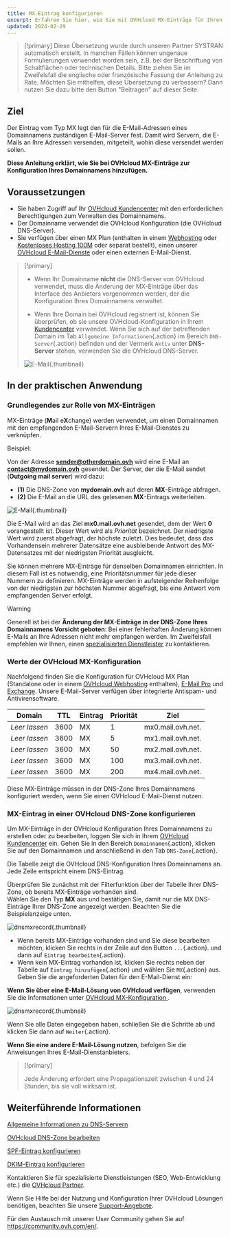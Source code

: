 ```yaml
---
title: MX-Eintrag konfigurieren
excerpt: Erfahren Sie hier, wie Sie mit OVHcloud MX-Einträge für Ihren Domainnamen konfigurieren 
updated: 2024-02-29
---
```


> [!primary]
> Diese Übersetzung wurde durch unseren Partner SYSTRAN automatisch erstellt. In manchen Fällen können ungenaue Formulierungen verwendet worden sein, z.B. bei der Beschriftung von Schaltflächen oder technischen Details. Bitte ziehen Sie im Zweifelsfall die englische oder französische Fassung der Anleitung zu Rate. Möchten Sie mithelfen, diese Übersetzung zu verbessern? Dann nutzen Sie dazu bitte den Button "Beitragen" auf dieser Seite.
>

## Ziel

Der Eintrag vom Typ MX legt den für die E-Mail-Adressen eines Domainnamens zuständigen E-Mail-Server fest. Damit wird Servern, die E-Mails an Ihre Adressen versenden, mitgeteilt, wohin diese versendet werden sollen. 

**Diese Anleitung erklärt, wie Sie bei OVHcloud MX-Einträge zur Konfiguration Ihres Domainnamens hinzufügen.**

## Voraussetzungen

- Sie haben Zugriff auf Ihr [OVHcloud Kundencenter](https://www.ovh.com/auth/?action=gotomanager&from=https://www.ovh.de/&ovhSubsidiary=de) mit den erforderlichen Berechtigungen zum Verwalten des Domainnamens.
- Der Domainname verwendet die OVHcloud Konfiguration (die OVHcloud DNS-Server).
- Sie verfügen über einen MX Plan (enthalten in einem [Webhosting](https://www.ovhcloud.com/de/web-hosting/) oder [Kostenloses Hosting 100M](https://www.ovhcloud.com/de/domains/free-web-hosting/) oder separat bestellt), einen unserer [OVHcloud E-Mail-Dienste](https://www.ovhcloud.com/de/emails/) oder einen externen E-Mail-Dienst.

> [!primary]
>
> - Wenn Ihr Domainname **nicht** die DNS-Server von OVHcloud verwendet, muss die Änderung der MX-Einträge über das Interface des Anbieters vorgenommen werden, der die Konfiguration Ihres Domainnamens verwaltet.
>
> - Wenn Ihre Domain bei OVHcloud registriert ist, können Sie überprüfen, ob sie unsere OVHcloud-Konfiguration in Ihrem [Kundencenter](https://www.ovh.com/auth/?action=gotomanager&from=https://www.ovh.com/de/&ovhSubsidiary=de) verwendet. Wenn Sie sich auf der betreffenden Domain im Tab `Allgemeine Informationen`{.action} im Bereich `DNS-Server`{.action} befinden und der Vermerk `Aktiv` unter **DNS-Server** stehen, verwenden Sie die OVHcloud DNS-Server.
>
> ![E-Mail](images/dns-servers-enabled.png){.thumbnail}

## In der praktischen Anwendung

### Grundlegendes zur Rolle von MX-Einträgen 

MX-Einträge (**M**ail e**X**change) werden verwendet, um einen Domainnamen mit den empfangenden E-Mail-Servern Ihres E-Mail-Dienstes zu verknüpfen.

Beispiel:

Von der Adresse **sender@otherdomain.ovh** wird eine E-Mail an **contact@mydomain.ovh** gesendet. Der Server, der die E-Mail sendet (**Outgoing mail server**) wird dazu:
- **(1)** Die DNS-Zone von **mydomain.ovh** auf deren **MX**-Einträge abfragen.
- **(2)** Die E-Mail an die URL des gelesenen **MX**-Eintrags weiterleiten.

![E-Mail](images/mx-dns-resolution.png){.thumbnail}

Die E-Mail wird an das Ziel **mx0.mail.ovh.net** gesendet, dem der Wert **0** vorangestellt ist. Dieser Wert wird als *Priorität* bezeichnet. Der niedrigste Wert wird zuerst abgefragt, der höchste zuletzt. Dies bedeutet, dass das Vorhandensein mehrerer Datensätze eine ausbleibende Antwort des MX-Datensatzes mit der niedrigsten Priorität ausgleicht.

Sie können mehrere MX-Einträge für denselben Domainnamen einrichten. In diesem Fall ist es notwendig, eine Prioritätsnummer für jede dieser Nummern zu definieren. MX-Einträge werden in aufsteigender Reihenfolge von der niedrigsten zur höchsten Nummer abgefragt, bis eine Antwort vom empfangenden Server erfolgt.

> [!warning]
>
> Generell ist bei der **Änderung der MX-Einträge in der DNS-Zone Ihres Domainnamens Vorsicht geboten**: Bei einer fehlerhaften Änderung können E-Mails an Ihre Adressen nicht mehr empfangen werden.
> Im Zweifelsfall empfehlen wir Ihnen, einen [spezialisierten Dienstleister](https://partner.ovhcloud.com/de/directory/) zu kontaktieren.

### Werte der OVHcloud MX-Konfiguration <a name="mxovhcloud"></a>

Nachfolgend finden Sie die Konfiguration für OVHcloud MX Plan (Standalone oder in einem [OVHcloud Webhosting](https://www.ovhcloud.com/de/web-hosting/) enthalten), [E-Mail Pro](https://www.ovhcloud.com/de/emails/email-pro/) und [Exchange](https://www.ovhcloud.com/de/emails/). Unsere E-Mail-Server verfügen über integrierte Antispam- und Antivirensoftware.

|Domain|TTL|Eintrag|Priorität|Ziel|
|---|---|---|---|---|
|*Leer lassen*|3600|MX|1|mx0.mail.ovh.net.|
|*Leer lassen*|3600|MX|5|mx1.mail.ovh.net.|
|*Leer lassen*|3600|MX|50|mx2.mail.ovh.net.|
|*Leer lassen*|3600|MX|100|mx3.mail.ovh.net.|
|*Leer lassen*|3600|MX|200|mx4.mail.ovh.net.|

Diese MX-Einträge müssen in der DNS-Zone Ihres Domainnamens konfiguriert werden, wenn Sie einen OVHcloud E-Mail-Dienst nutzen.

### MX-Eintrag in einer OVHcloud DNS-Zone konfigurieren

Um MX-Einträge in der OVHcloud Konfiguration Ihres Domainnamens zu erstellen oder zu bearbeiten, loggen Sie sich in Ihrem [OVHcloud Kundencenter](https://www.ovh.com/auth/?action=gotomanager&from=https://www.ovh.de/&ovhSubsidiary=de) ein. Gehen Sie in den Bereich `Domainnamen`{.action}, klicken Sie auf den Domainnamen und anschließend in den Tab `DNS-Zone`{.action}.

Die Tabelle zeigt die OVHcloud DNS-Konfiguration Ihres Domainnamens an. Jede Zeile entspricht einem DNS-Eintrag.

Überprüfen Sie zunächst mit der Filterfunktion über der Tabelle Ihrer DNS-Zone, ob bereits MX-Einträge vorhanden sind.<br>
Wählen Sie den Typ **MX** aus und bestätigen Sie, damit nur die MX DNS-Einträge Ihrer DNS-Zone angezeigt werden. Beachten Sie die Beispielanzeige unten.

![dnsmxrecord](images/mx-entries-research.png){.thumbnail}

- Wenn bereits MX-Einträge vorhanden sind und Sie diese bearbeiten möchten, klicken Sie rechts in der Zeile auf den Button `...`{.action}. und dann auf `Eintrag bearbeiten`{.action}.
- Wenn kein MX-Eintrag vorhanden ist, klicken Sie rechts neben der Tabelle auf `Eintrag hinzufügen`{.action} und wählen Sie `MX`{.action} aus. Geben Sie die angeforderten Daten für den E-Mail-Dienst ein:

**Wenn Sie über eine E-Mail-Lösung von OVHcloud verfügen**, verwenden Sie die Informationen unter [OVHcloud MX-Konfiguration ](#mxovhcloud).

![dnsmxrecord](images/modify-a-dns-zone-record-mx-step-1.png){.thumbnail}

Wenn Sie alle Daten eingegeben haben, schließen Sie die Schritte ab und klicken Sie dann auf `Weiter`{.action}.

**Wenn Sie eine andere E-Mail-Lösung nutzen**, befolgen Sie die Anweisungen Ihres E-Mail-Dienstanbieters.

> [!primary]
>
> Jede Änderung erfordert eine Propagationszeit zwischen 4 und 24 Stunden, bis sie voll wirksam ist.
>

## Weiterführende Informationen

[Allgemeine Informationen zu DNS-Servern](/pages/web_cloud/domains/dns_server_general_information)

[OVHcloud DNS-Zone bearbeiten](/pages/web_cloud/domains/dns_zone_edit)

[SPF-Eintrag konfigurieren](/pages/web_cloud/domains/dns_zone_spf)

[DKIM-Eintrag konfigurieren](/pages/web_cloud/domains/dns_zone_dkim)

Kontaktieren Sie für spezialisierte Dienstleistungen (SEO, Web-Entwicklung etc.) die [OVHcloud Partner](https://partner.ovhcloud.com/de/directory/).

Wenn Sie Hilfe bei der Nutzung und Konfiguration Ihrer OVHcloud Lösungen benötigen, beachten Sie unsere [Support-Angebote](https://www.ovhcloud.com/de/support-levels/).

Für den Austausch mit unserer User Community gehen Sie auf <https://community.ovh.com/en/>.